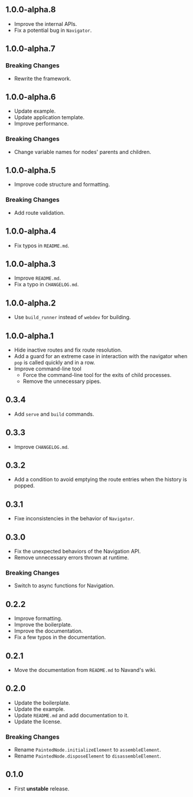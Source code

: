 ## 1.0.0-alpha.8

- Improve the internal APIs.
- Fix a potential bug in `Navigator`.

## 1.0.0-alpha.7

### Breaking Changes

- Rewrite the framework.

## 1.0.0-alpha.6

- Update example.
- Update application template.
- Improve performance.

### Breaking Changes

- Change variable names for nodes' parents and children.

## 1.0.0-alpha.5

- Improve code structure and formatting.

### Breaking Changes

- Add route validation.

## 1.0.0-alpha.4

- Fix typos in `README.md`.

## 1.0.0-alpha.3

- Improve `README.md`.
- Fix a typo in `CHANGELOG.md`.

## 1.0.0-alpha.2

- Use `build_runner` instead of `webdev` for building.

## 1.0.0-alpha.1

- Hide inactive routes and fix route resolution.
- Add a guard for an extreme case in interaction with the navigator when `pop`
  is called quickly and in a row.
- Improve command-line tool
  - Force the command-line tool for the exits of child processes.
  - Remove the unnecessary pipes.

## 0.3.4

- Add `serve` and `build` commands.

## 0.3.3

- Improve `CHANGELOG.md`.

## 0.3.2

- Add a condition to avoid emptying the route entries when the history is
  popped.

## 0.3.1

- Fixe inconsistencies in the behavior of `Navigator`.

## 0.3.0

- Fix the unexpected behaviors of the Navigation API.
- Remove unnecessary errors thrown at runtime.

### Breaking Changes

- Switch to async functions for Navigation.

## 0.2.2

- Improve formatting.
- Improve the boilerplate.
- Improve the documentation.
- Fix a few typos in the documentation.

## 0.2.1

- Move the documentation from `README.md` to Navand's wiki.

## 0.2.0

- Update the boilerplate.
- Update the example.
- Update `README.md` and add documentation to it.
- Update the license.

### Breaking Changes

- Rename `PaintedNode.initializeElement` to `assembleElement`.
- Rename `PaintedNode.disposeElement` to `disassembleElement`.

## 0.1.0

- First **unstable** release.
